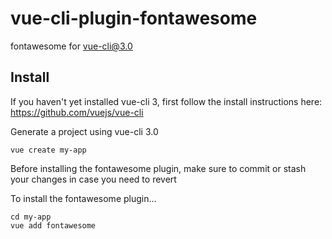 # vue-cli-plugin-fontawesome

fontawesome for [vue-cli@3.0](https://github.com/vuejs/vue-cli)

## Install

If you haven't yet installed vue-cli 3, first follow the install instructions here: https://github.com/vuejs/vue-cli

Generate a project using vue-cli 3.0
```
vue create my-app
```

Before installing the fontawesome plugin, make sure to commit or stash your changes in case you need to revert

To install the fontawesome plugin...
```
cd my-app
vue add fontawesome
```

